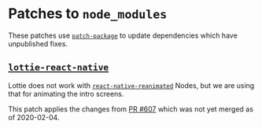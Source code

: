 # Patches to `node_modules`

These patches use [`patch-package`](https://www.npmjs.com/package/patch-package)
to update dependencies which have unpublished fixes.

## [`lottie-react-native`](https://github.com/react-native-community/lottie-react-native)

Lottie does not work with [`react-native-reanimated`](https://github.com/software-mansion/react-native-reanimated) Nodes, but we are using that for animating the intro screens.

This patch applies the changes from [PR #607](https://github.com/react-native-community/lottie-react-native/pull/607) which was not yet merged as of 2020-02-04.

